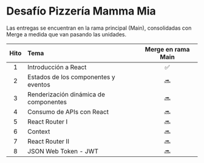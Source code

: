 # Desafío Pizzería Mamma Mia

Las entregas se encuentran en la rama principal (Main), consolidadas con Merge a medida que van pasando las unidades.

| Hito | Tema                                  | Merge en rama Main |
| :--: | :------------------------------------ | :----------------: |
|  1   | Introducción a React                  |         ✅         |
|  2   | Estados de los componentes y eventos  |         🔜         |
|  3   | Renderización dinámica de componentes |         🔜         |
|  4   | Consumo de APIs con React             |         🔜         |
|  5   | React Router I                        |         🔜         |
|  6   | Context                               |         🔜         |
|  7   | React Router II                       |         🔜         |
|  8   | JSON Web Token - JWT                  |         🔜         |
